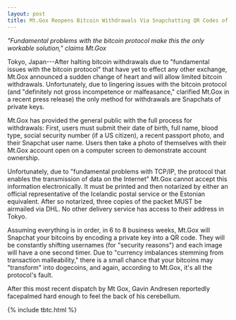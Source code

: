 ```yaml
---
layout: post
title: Mt.Gox Reopens Bitcoin Withdrawals Via Snapchatting QR Codes of Private Keys
---
```


*"Fundamental problems with the bitcoin protocol make this the only workable solution," claims Mt.Gox*

Tokyo, Japan---After halting bitcoin withdrawals due to "fundamental issues with the bitcoin protocol" that have yet to effect any other exchange, Mt.Gox announced a sudden change of heart and will allow limited bitcoin withdrawals. Unfortunately, due to lingering issues with the bitcoin protocol (and "definitely not gross incompetence or malfeasance," clarified Mt.Gox in a recent press release) the only method for withdrawals are Snapchats of private keys.

Mt.Gox has provided the general public with the full process for withdrawals: First, users must submit their date of birth, full name, blood type, social security number (if a US citizen), a recent passport photo, and their Snapchat user name. Users then take a photo of themselves with their Mt.Gox account open on a computer screen to demonstrate account ownership.

Unfortunately, due to "fundamental problems with TCP/IP, the protocol that enables the transmission of data on the Internet" Mt.Gox cannot accept this information electronically. It must be printed and then notarized by either an official representative of the Icelandic postal service or the Estonian equivalent. After so notarized, three copies of the packet MUST be airmailed via DHL. No other delivery service has access to their address in Tokyo.

Assuming everything is in order, in 6 to 8 business weeks, Mt.Gox will Snapchat your bitcoins by encoding a private key into a QR code. They will be constantly shifting usernames (for "security reasons") and each image will have a one second timer. Due to "currency imbalances stemming from transaction malleability," there is a small chance that your bitcoins may "transform" into dogecoins, and again, according to Mt.Gox, it's all the protocol's fault.

After this most recent dispatch by Mt Gox, Gavin Andresen reportedly facepalmed hard enough to feel the back of his cerebellum.

{% include tbtc.html %}
